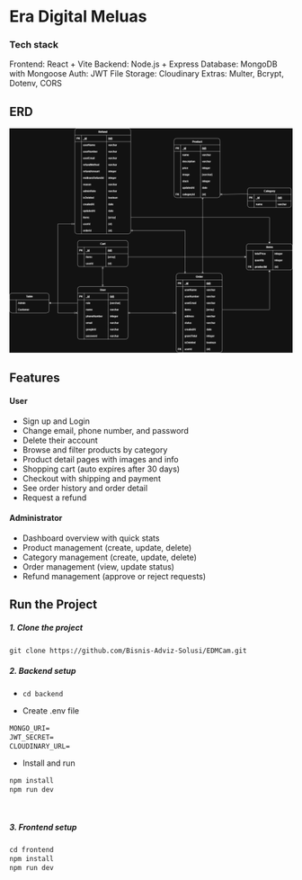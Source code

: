 # Era Digital Meluas

### Tech stack
Frontend: React + Vite
Backend: Node.js + Express
Database: MongoDB with Mongoose
Auth: JWT
File Storage: Cloudinary
Extras: Multer, Bcrypt, Dotenv, CORS

## ERD
![erd](EDM.png)

## Features

#### User
* Sign up and Login
* Change email, phone number, and password
* Delete their account
* Browse and filter products by category
* Product detail pages with images and info
* Shopping cart (auto expires after 30 days)
* Checkout with shipping and payment
* See order history and order detail
* Request a refund

#### Administrator
- Dashboard overview with quick stats
- Product management (create, update, delete)
- Category management (create, update, delete)
- Order management (view, update status)
- Refund management (approve or reject requests)

## Run the Project
##### 1. Clone the project
`git clone https://github.com/Bisnis-Adviz-Solusi/EDMCam.git
`
<br>

##### 2. Backend setup

* `cd backend`

* Create .env file
``` 
MONGO_URI=
JWT_SECRET=
CLOUDINARY_URL=
```

* Install and run
```
npm install
npm run dev
```
<br>

##### 3. Frontend setup

```
cd frontend
npm install
npm run dev
```